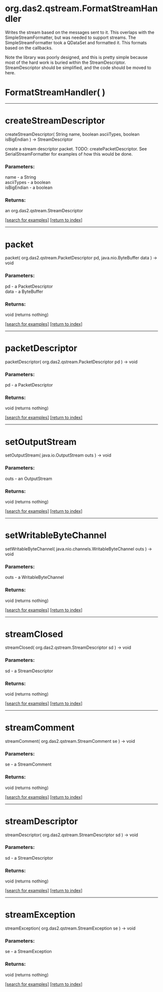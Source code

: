 # org.das2.qstream.FormatStreamHandler

Writes the stream based on the messages sent to it.  This overlaps with the SimpleStreamFormatter,
 but was needed to support streams.  The SimpleStreamFormatter took a QDataSet and formatted it.  This formats
 based on the callbacks.

 Note the library was poorly designed, and this is pretty simple because most of the hard work is buried within
 the StreamDescriptor.  StreamDescriptor should be simplified, and the code should be moved to here.

# FormatStreamHandler( )


***
<a name="createStreamDescriptor"></a>
# createStreamDescriptor
createStreamDescriptor( String name, boolean asciiTypes, boolean isBigEndian ) &rarr; StreamDescriptor

create a stream descriptor packet.  TODO: createPacketDescriptor.  See SerialStreamFormatter for examples of how this
 would be done.

### Parameters:
name - a String
<br>asciiTypes - a boolean
<br>isBigEndian - a boolean

### Returns:
an org.das2.qstream.StreamDescriptor


<a href="https://github.com/autoplot/dev/search?q=createStreamDescriptor&unscoped_q=createStreamDescriptor">[search for examples]</a>
<a href="https://github.com/autoplot/documentation/blob/master/javadoc/index-all.md">[return to index]</a>

***
<a name="packet"></a>
# packet
packet( org.das2.qstream.PacketDescriptor pd, java.nio.ByteBuffer data ) &rarr; void



### Parameters:
pd - a PacketDescriptor
<br>data - a ByteBuffer

### Returns:
void (returns nothing)


<a href="https://github.com/autoplot/dev/search?q=packet&unscoped_q=packet">[search for examples]</a>
<a href="https://github.com/autoplot/documentation/blob/master/javadoc/index-all.md">[return to index]</a>

***
<a name="packetDescriptor"></a>
# packetDescriptor
packetDescriptor( org.das2.qstream.PacketDescriptor pd ) &rarr; void



### Parameters:
pd - a PacketDescriptor

### Returns:
void (returns nothing)


<a href="https://github.com/autoplot/dev/search?q=packetDescriptor&unscoped_q=packetDescriptor">[search for examples]</a>
<a href="https://github.com/autoplot/documentation/blob/master/javadoc/index-all.md">[return to index]</a>

***
<a name="setOutputStream"></a>
# setOutputStream
setOutputStream( java.io.OutputStream outs ) &rarr; void



### Parameters:
outs - an OutputStream

### Returns:
void (returns nothing)


<a href="https://github.com/autoplot/dev/search?q=setOutputStream&unscoped_q=setOutputStream">[search for examples]</a>
<a href="https://github.com/autoplot/documentation/blob/master/javadoc/index-all.md">[return to index]</a>

***
<a name="setWritableByteChannel"></a>
# setWritableByteChannel
setWritableByteChannel( java.nio.channels.WritableByteChannel outs ) &rarr; void



### Parameters:
outs - a WritableByteChannel

### Returns:
void (returns nothing)


<a href="https://github.com/autoplot/dev/search?q=setWritableByteChannel&unscoped_q=setWritableByteChannel">[search for examples]</a>
<a href="https://github.com/autoplot/documentation/blob/master/javadoc/index-all.md">[return to index]</a>

***
<a name="streamClosed"></a>
# streamClosed
streamClosed( org.das2.qstream.StreamDescriptor sd ) &rarr; void



### Parameters:
sd - a StreamDescriptor

### Returns:
void (returns nothing)


<a href="https://github.com/autoplot/dev/search?q=streamClosed&unscoped_q=streamClosed">[search for examples]</a>
<a href="https://github.com/autoplot/documentation/blob/master/javadoc/index-all.md">[return to index]</a>

***
<a name="streamComment"></a>
# streamComment
streamComment( org.das2.qstream.StreamComment se ) &rarr; void



### Parameters:
se - a StreamComment

### Returns:
void (returns nothing)


<a href="https://github.com/autoplot/dev/search?q=streamComment&unscoped_q=streamComment">[search for examples]</a>
<a href="https://github.com/autoplot/documentation/blob/master/javadoc/index-all.md">[return to index]</a>

***
<a name="streamDescriptor"></a>
# streamDescriptor
streamDescriptor( org.das2.qstream.StreamDescriptor sd ) &rarr; void



### Parameters:
sd - a StreamDescriptor

### Returns:
void (returns nothing)


<a href="https://github.com/autoplot/dev/search?q=streamDescriptor&unscoped_q=streamDescriptor">[search for examples]</a>
<a href="https://github.com/autoplot/documentation/blob/master/javadoc/index-all.md">[return to index]</a>

***
<a name="streamException"></a>
# streamException
streamException( org.das2.qstream.StreamException se ) &rarr; void



### Parameters:
se - a StreamException

### Returns:
void (returns nothing)


<a href="https://github.com/autoplot/dev/search?q=streamException&unscoped_q=streamException">[search for examples]</a>
<a href="https://github.com/autoplot/documentation/blob/master/javadoc/index-all.md">[return to index]</a>

